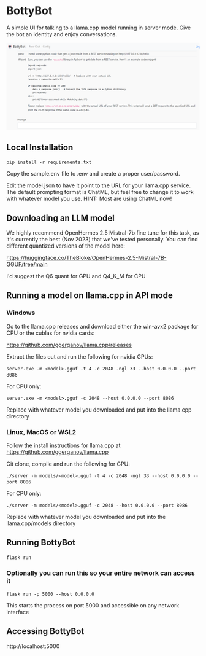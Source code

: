 # BottyBot

A simple UI for talking to a llama.cpp model running in server mode.  Give the bot an identity
and enjoy conversations.

![BottyBot UI Screenshot](images/ui.png)

## Local Installation

```
pip install -r requirements.txt
```

Copy the sample.env file to .env and create a proper user/password.

Edit the model.json to have it point to the URL for your llama.cpp service.  The default prompting format
is ChatML, but feel free to change it to work with whatever model you use.  HINT:  Most are using ChatML now!

## Downloading an LLM model

We highly recommend OpenHermes 2.5 Mistral-7b fine tune for this task, as it's currently the best (Nov 2023) that
we've tested personally.  You can find different quantized versions of the model here:

https://huggingface.co/TheBloke/OpenHermes-2.5-Mistral-7B-GGUF/tree/main

I'd suggest the Q6 quant for GPU and Q4_K_M for CPU

## Running a model on llama.cpp in API mode

### Windows

Go to the llama.cpp releases and download either the win-avx2 package for CPU or the cublas for nvidia cards:

https://github.com/ggerganov/llama.cpp/releases

Extract the files out and run the following for nvidia GPUs:
```
server.exe -m <model>.gguf -t 4 -c 2048 -ngl 33 --host 0.0.0.0 --port 8086
```

For CPU only:
```
server.exe -m <model>.gguf -c 2048 --host 0.0.0.0 --port 8086
```

Replace <model> with whatever model you downloaded and put into the llama.cpp directory

### Linux, MacOS or WSL2
 
Follow the install instructions for llama.cpp at https://github.com/ggerganov/llama.cpp

Git clone, compile and run the following for GPU:
```
./server -m models/<model>.gguf -t 4 -c 2048 -ngl 33 --host 0.0.0.0 --port 8086
```

For CPU only:
```
./server -m models/<model>.gguf -c 2048 --host 0.0.0.0 --port 8086
```

Replace <model> with whatever model you downloaded and put into the llama.cpp/models directory

## Running BottyBot

```
flask run
```

### Optionally you can run this so your entire network can access it

```
flask run -p 5000 --host 0.0.0.0
```

This starts the process on port 5000 and accessible on any network interface

## Accessing BottyBot

http://localhost:5000
